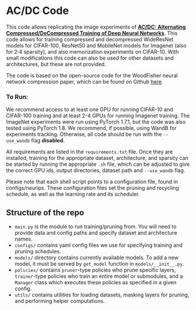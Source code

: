 # AC/DC Code

This code allows replicating the image experiments of [**AC/DC: Alternating Compressed/DeCompressed Training of Deep Neural Networks**](https://arxiv.org/abs/2106.12379). This code allows for training compressed and decompressed WideResNet models for CIFAR-100, ResNet50 and MobileNet models for Imagenet (also for 2:4 sparsity), and also memorization experiments on CIFAR-10. With small modifications this code can also be used for other datasets and architectures, but these are not provided.

The code is based on the open-source code for the WoodFisher neural network compression paper, which can be found on Github [here](http://github.com/IST-DASLab/WoodFisher "here").

### To Run:
We recommend access to at least one GPU for running CIFAR-10 and CIFAR-100 training and at least 2-4 GPUs for running Imagenet training. The ImageNet experiments were run using PyTorch 1.7.1, but the code was also tested using PyTorch 1.8. We recommend, if possible, using WandB for experiments tracking. Otherwise, all code should be run with the `--use_wandb` flag **disabled**.

All requirements are listed in the `requirements.txt` file. Once they are installed, training for the appropriate dataset, architecture, and sparsity can be started by running the appropriate `.sh` file, which can be adjusted to give the correct GPU ids, output directories, dataset path and `--use_wandb` flag.

Please note that each shell script points to a configuration file, found in configs/neurips. These configuration files set the pruning and recycling schedule, as well as the learning rate and its scheduler.


## Structure of the repo

* `main.py` is the module to run training/pruning from. You will need to provide data and config paths and specify dataset and architecture names.
* `configs/` contains yaml config files we use for specifying training and pruning schedules.
* `models/` directory contains currently available models. To add a new model, it must be served by `get_model` function in `models/__init__.py`.
* `policies/` contains `pruner`-type policies who prune specific layers, `trainer`-type policies who train an entire model or submodules, and a `Manager` class which executes these policies as specified in a given config.
* `utils/` contains utilities for loading datasets, masking layers for pruning, and performing helper computations.
